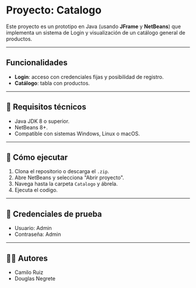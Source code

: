 # Proyecto: Catalogo

Este proyecto es un prototipo en Java (usando **JFrame** y **NetBeans**) que implementa un sistema de Login y visualización de un catálogo general de productos.

---

## Funcionalidades

- **Login**: acceso con credenciales fijas y posibilidad de registro.
- **Catálogo**: tabla con productos.

---

## 🧪 Requisitos técnicos

- Java JDK 8 o superior.
- NetBeans 8+.
- Compatible con sistemas Windows, Linux o macOS.

---

## 🚀 Cómo ejecutar

1. Clona el repositorio o descarga el `.zip`.
2. Abre NetBeans y selecciona "Abrir proyecto".
3. Navega hasta la carpeta `Catalogo` y ábrela.
4. Ejecuta el codigo.

---

## 🔐 Credenciales de prueba

- Usuario: Admin
- Contraseña: Admin

---

## 🧑‍💻 Autores

- Camilo Ruiz
- Douglas Negrete
